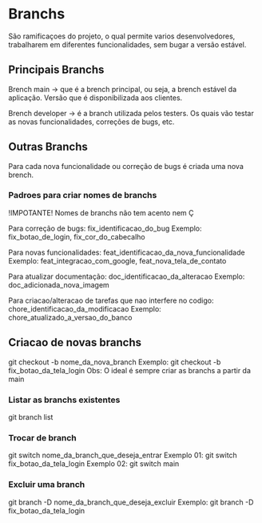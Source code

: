 # Branchs
São ramificaçoes do projeto, o qual permite varios desenvolvedores, trabalharem em diferentes funcionalidades, sem bugar a versão estável.

## Principais Branchs
Brench main -> que é a brench principal, ou seja, a brench estável da aplicação. Versão que é disponibilizada aos clientes.

Brench developer -> é a branch utilizada pelos testers. Os quais vão testar as novas funcionalidades, correções de bugs, etc.

## Outras Branchs
Para cada nova funcionalidade ou correção de bugs é criada uma nova brench.

### Padroes para criar nomes de branchs
!IMPOTANTE! Nomes de branchs não tem acento nem Ç

Para correção de bugs: fix_identificacao_do_bug
Exemplo: fix_botao_de_login, fix_cor_do_cabecalho

Para novas funcionalidades:
feat_identificacao_da_nova_funcionalidade
Exemplo: feat_integracao_com_google, feat_nova_tela_de_contato

Para atualizar documentação: doc_identificacao_da_alteracao
Exemplo: doc_adicionada_nova_imagem

Para criacao/alteracao de tarefas que nao interfere no codigo:
chore_identificacao_da_modificacao
Exemplo: chore_atualizado_a_versao_do_banco

## Criacao de novas branchs
git checkout -b nome_da_nova_branch
Exemplo: git checkout -b fix_botao_da_tela_login
Obs: O ideal é sempre criar as branchs a partir da main

### Listar as branchs existentes
git branch list

### Trocar de branch
git switch nome_da_branch_que_deseja_entrar
Exemplo 01: git switch fix_botao_da_tela_login
Exemplo 02: git switch main

### Excluir uma branch
git branch -D nome_da_branch_que_deseja_excluir
Exemplo: git branch -D fix_botao_da_tela_login